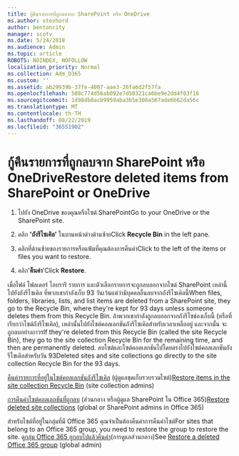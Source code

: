 ```yaml
---
title: กู้คืนรายการที่ถูกลบจาก SharePoint หรือ OneDrive
ms.author: stevhord
author: bentoncity
manager: scotv
ms.date: 5/24/2018
ms.audience: Admin
ms.topic: article
ROBOTS: NOINDEX, NOFOLLOW
localization_priority: Normal
ms.collection: Adm_O365
ms.custom: ''
ms.assetid: ab29939b-37fe-4007-aae3-26fa6d2f57fa
ms.openlocfilehash: 588c774d56ab092e7d50321ca6be9e2dd4f03f16
ms.sourcegitcommit: 1d98db8acb9959aba3b5e308a567ade6b62da56c
ms.translationtype: MT
ms.contentlocale: th-TH
ms.lasthandoff: 08/22/2019
ms.locfileid: "36551902"
---
```

# <a name="restore-deleted-items-from-sharepoint-or-onedrive"></a><span data-ttu-id="06c85-102">กู้คืนรายการที่ถูกลบจาก SharePoint หรือ OneDrive</span><span class="sxs-lookup"><span data-stu-id="06c85-102">Restore deleted items from SharePoint or OneDrive</span></span>

1. <span data-ttu-id="06c85-103">ไปยัง OneDrive ของคุณหรือไซต์ SharePoint</span><span class="sxs-lookup"><span data-stu-id="06c85-103">Go to your OneDrive or the SharePoint site.</span></span>
    
2. <span data-ttu-id="06c85-104">คลิก **'ถังรีไซเคิล'** ในบานหน้าต่างด้านซ้าย</span><span class="sxs-lookup"><span data-stu-id="06c85-104">Click **Recycle Bin** in the left pane.</span></span> 
    
3. <span data-ttu-id="06c85-105">คลิกที่ด้านซ้ายของรายการหรือแฟ้มที่คุณต้องการคืนค่า</span><span class="sxs-lookup"><span data-stu-id="06c85-105">Click to the left of the items or files you want to restore.</span></span>
    
4. <span data-ttu-id="06c85-106">คลิก'**คืนค่า**'</span><span class="sxs-lookup"><span data-stu-id="06c85-106">Click **Restore**.</span></span> 
    
<span data-ttu-id="06c85-107">เมื่อไฟล์ โฟลเดอร์ ไลบรารี รายการ และตัวเลือกรายการจะถูกลบออกจากไซต์ SharePoint เหล่านี้ไปยังถังรีไซเคิล ที่พวกเขากำลังเก็บ 93 วันเว้นแต่ว่ามีบุคคลอื่นลบจากถังรีไซเคิลนี้</span><span class="sxs-lookup"><span data-stu-id="06c85-107">When files, folders, libraries, lists, and list items are deleted from a SharePoint site, they go to the Recycle Bin, where they're kept for 93 days unless someone deletes them from this Recycle Bin.</span></span> <span data-ttu-id="06c85-108">ถ้าพวกเขากำลังถูกลบออกจากถังรีไซช่องเก็บนี้ (หรือที่เรียกว่าไซต์ถังรีไซเคิล), เหล่านั้นไปยังไซต์คอลเลกชันถังรีไซเคิลสำหรับเวลาเหลืออยู่ และจากนั้น จะถูกลบอย่างถาวร</span><span class="sxs-lookup"><span data-stu-id="06c85-108">If they're deleted from this Recycle Bin (called the site Recycle Bin), they go to the site collection Recycle Bin for the remaining time, and then are permanently deleted.</span></span> <span data-ttu-id="06c85-109">ลบไซต์และไซต์คอลเลกชันไปโดยตรงไปยังไซต์คอลเลกชันถังรีไซเคิลสำหรับวัน 93</span><span class="sxs-lookup"><span data-stu-id="06c85-109">Deleted sites and site collections go directly to the site collection Recycle Bin for the 93 days.</span></span>
  
<span data-ttu-id="06c85-110">[คืนค่ารายการที่อยู่ในไซต์คอลเลกชันถังรีไซเคิล](https://go.microsoft.com/fwlink/?linkid=867800) (ผู้ดูแลชุดเก็บรวบรวมไซต์)</span><span class="sxs-lookup"><span data-stu-id="06c85-110">[Restore items in the site collection Recycle Bin](https://go.microsoft.com/fwlink/?linkid=867800) (site collection admins)</span></span> 
  
<span data-ttu-id="06c85-111">[การคืนค่าไซต์คอลเลกชันที่ถูกลบ](https://go.microsoft.com/fwlink/?linkid=867660) (ส่วนกลาง หรือผู้ดูแล SharePoint ใน Office 365)</span><span class="sxs-lookup"><span data-stu-id="06c85-111">[Restore deleted site collections](https://go.microsoft.com/fwlink/?linkid=867660) (global or SharePoint admins in Office 365)</span></span> 
  
<span data-ttu-id="06c85-112">สำหรับไซต์ที่อยู่ในกลุ่มที่มี Office 365 คุณจำเป็นต้องคืนค่าการคืนค่าไซต์</span><span class="sxs-lookup"><span data-stu-id="06c85-112">For sites that belong to an Office 365 group, you need to restore the group to restore the site.</span></span> <span data-ttu-id="06c85-113">ดู[กลุ่ม Office 365 ถูกลบไปแล้วคืนค่า](https://go.microsoft.com/fwlink/?linkid=867802)(การดูแลส่วนกลาง)</span><span class="sxs-lookup"><span data-stu-id="06c85-113">See [Restore a deleted Office 365 group](https://go.microsoft.com/fwlink/?linkid=867802) (global admin)</span></span> 
  

